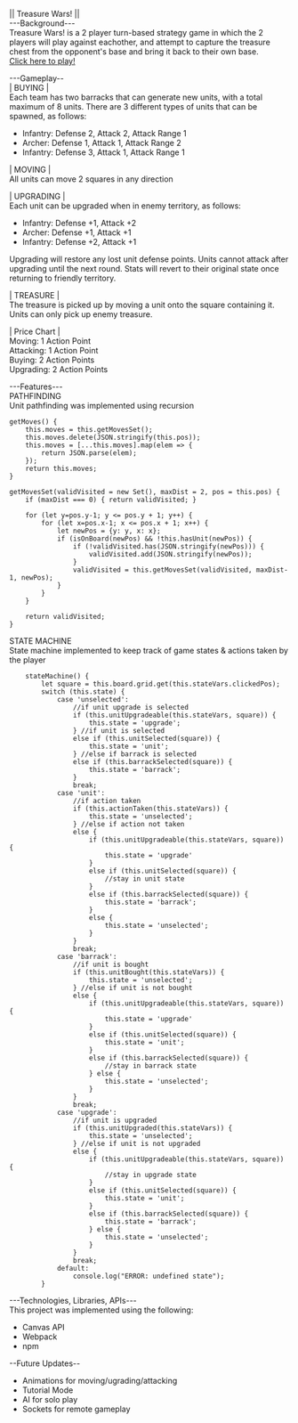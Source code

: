 || Treasure Wars! ||\
---Background---\
Treasure Wars! is a 2 player turn-based strategy game in which the 2 players will play against eachother, and attempt to capture the treasure chest from the opponent's base and bring it back to their own base.\
[Click here to play!](https://jasminekobata.github.io/Javascript-Project/)

---Gameplay--\
| BUYING |\
Each team has two barracks that can generate new units, with a total maximum of 8 units.
There are 3 different types of units that can be spawned, as follows:

- Infantry:	Defense 2, Attack 2, Attack Range 1
- Archer:	Defense 1, Attack 1, Attack Range 2
- Infantry:	Defense 3, Attack 1, Attack Range 1

| MOVING |\
All units can move 2 squares in any direction

| UPGRADING |\
Each unit can be upgraded when in enemy territory, as follows:

- Infantry:	Defense +1, Attack +2
- Archer:	Defense +1, Attack +1
- Infantry:	Defense +2, Attack +1

Upgrading will restore any lost unit defense points. Units cannot attack after upgrading until the next round. Stats will revert to their original state once returning to friendly territory.

| TREASURE |\
The treasure is picked up by moving a unit onto the square containing it. Units can only pick up enemy treasure.

| Price Chart |\
Moving:		1 Action Point\
Attacking:	1 Action Point\
Buying:		2 Action Points\
Upgrading:	2 Action Points

---Features---\
PATHFINDING\
Unit pathfinding was implemented using recursion
```
getMoves() {
    this.moves = this.getMovesSet();
    this.moves.delete(JSON.stringify(this.pos));
    this.moves = [...this.moves].map(elem => {
        return JSON.parse(elem);
    });
    return this.moves;
}

getMovesSet(validVisited = new Set(), maxDist = 2, pos = this.pos) {
    if (maxDist === 0) { return validVisited; }

    for (let y=pos.y-1; y <= pos.y + 1; y++) {
        for (let x=pos.x-1; x <= pos.x + 1; x++) {
            let newPos = {y: y, x: x};
            if (isOnBoard(newPos) && !this.hasUnit(newPos)) {
                if (!validVisited.has(JSON.stringify(newPos))) {
                    validVisited.add(JSON.stringify(newPos));
                }
                validVisited = this.getMovesSet(validVisited, maxDist-1, newPos);
            }
        }
    }

    return validVisited;
}
```

STATE MACHINE\
State machine implemented to keep track of game states & actions taken by the player
```
    stateMachine() {
        let square = this.board.grid.get(this.stateVars.clickedPos);
        switch (this.state) {
            case 'unselected':
                //if unit upgrade is selected
                if (this.unitUpgradeable(this.stateVars, square)) {
                    this.state = 'upgrade';
                } //if unit is selected
                else if (this.unitSelected(square)) {
                    this.state = 'unit';
                } //else if barrack is selected
                else if (this.barrackSelected(square)) {
                    this.state = 'barrack';
                }
                break;
            case 'unit':
                //if action taken
                if (this.actionTaken(this.stateVars)) {
                    this.state = 'unselected';
                } //else if action not taken
                else {
                    if (this.unitUpgradeable(this.stateVars, square)) {
                        this.state = 'upgrade'
                    }
                    else if (this.unitSelected(square)) {
                    	//stay in unit state
                    }
                    else if (this.barrackSelected(square)) {
                        this.state = 'barrack';
                    }
                    else {
                        this.state = 'unselected';
                    }
                }
                break;
            case 'barrack':
                //if unit is bought
                if (this.unitBought(this.stateVars)) {
                    this.state = 'unselected';
                } //else if unit is not bought
                else {
                    if (this.unitUpgradeable(this.stateVars, square)) {
                        this.state = 'upgrade'
                    }
                    else if (this.unitSelected(square)) {
                        this.state = 'unit';
                    }
                    else if (this.barrackSelected(square)) {
                        //stay in barrack state
                    } else {
                        this.state = 'unselected';
                    }
                }
                break;
            case 'upgrade':
                //if unit is upgraded
                if (this.unitUpgraded(this.stateVars)) {
                    this.state = 'unselected';
                } //else if unit is not upgraded
                else {
                    if (this.unitUpgradeable(this.stateVars, square)) {
                    	//stay in upgrade state
                    }
                    else if (this.unitSelected(square)) {
                        this.state = 'unit';
                    }
                    else if (this.barrackSelected(square)) {
                        this.state = 'barrack';
                    } else {
                        this.state = 'unselected';
                    }
                }
                break;
            default:
                console.log("ERROR: undefined state");
        }
```


---Technologies, Libraries, APIs---\
This project was implemented using the following:

- Canvas API
- Webpack
- npm

--Future Updates--
- Animations for moving/ugrading/attacking
- Tutorial Mode
- AI for solo play
- Sockets for remote gameplay
